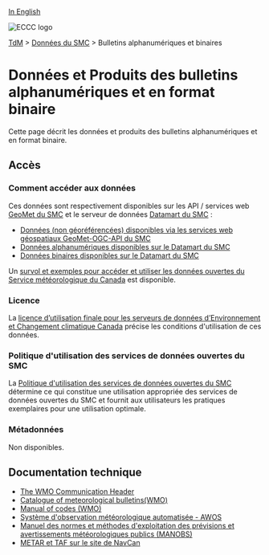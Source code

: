 [In English](readme_bulletins_en.md)

![ECCC logo](../../img_eccc-logo.png)

[TdM](../../readme_fr.md) > [Données du SMC](../readme_fr.md) > Bulletins alphanumériques et binaires

# Données et Produits des bulletins alphanumériques et en format binaire

Cette page décrit les données et produits des bulletins alphanumériques et en format binaire.

## Accès

### Comment accéder aux données

Ces données sont respectivement disponibles sur les API / services web [GeoMet du SMC](../../msc-geomet/readme_fr.md) et le serveur de données [Datamart du SMC](../../msc-datamart/readme_fr.md) :

* [Données (non géoréférencées) disponibles via les services web géospatiaux GeoMet-OGC-API du SMC](https://api.meteo.gc.ca/collections/bulletins-realtime)
* [Données alphanumériques disponibles sur le Datamart du SMC](readme_bulletins-datamart_fr.md) 
* [Données binaires disponibles sur le Datamart du SMC](readme_bulletinsbufr-datamart_fr.md)

Un [survol et exemples pour accéder et utiliser les données ouvertes du Service météorologique du Canada](../../usage/readme_fr.md) est disponible.

### Licence

La [licence d’utilisation finale pour les serveurs de données d’Environnement et Changement climatique Canada](../../licence/readme_fr.md) précise les conditions d'utilisation de ces données.

### Politique d'utilisation des services de données ouvertes du SMC

La [Politique d'utilisation des services de données ouvertes du SMC](../../usage-policy/readme_fr.md) détermine ce qui constitue une utilisation appropriée des services de données ouvertes du SMC et fournit aux utilisateurs les pratiques exemplaires pour une utilisation optimale.

### Métadonnées

Non disponibles.

## Documentation technique

* [The WMO Communication Header](https://www.weather.gov/tg/headef)
* [Catalogue of meteorological bulletins(WMO)](https://www.wmo.int/pages/prog/www/ois/Operational_Information/VolC1_en.html)
* [Manual of codes (WMO)](https://www.wmo.int/pages/prog/www/WMOCodes/WMO306_vI1/Publications/2014update/306_vol_I1_2014_en_track.pdf)
* [Système d'observation météorologique automatisée - AWOS](http://www.navcanatm.ca/fr/navcanmet/awos.aspx)
* [Manuel des normes et méthodes d'exploitation des prévisions et avertissements météorologiques publics (MANOBS)](https://www.canada.ca/fr/environnement-changement-climatique/services/manuels-documents-conditions-meteorologiques/manobs-observations-surface.html)
* [METAR et TAF sur le site de NavCan](http://www.flightplanning.navcanada.ca/cgi-bin/CreePage.pl?Langue=francais&NoSession=NS_Inconnu&Page=Fore-obs%2Fmetar-taf-map&TypeDoc=html)
